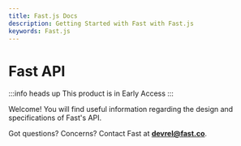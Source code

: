 ```yaml
---
title: Fast.js Docs
description: Getting Started with Fast with Fast.js
keywords: Fast.js
---
```


# Fast API

:::info heads up
This product is in Early Access
:::

Welcome! You will find useful information regarding the design and specifications of Fast's API.

Got questions? Concerns? Contact Fast at **devrel@fast.co**.

